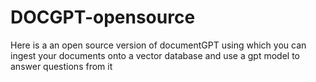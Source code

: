 # DOCGPT-opensource
Here is a an open source version of documentGPT using which you can ingest your documents onto a vector database and use a gpt model to answer questions from it
